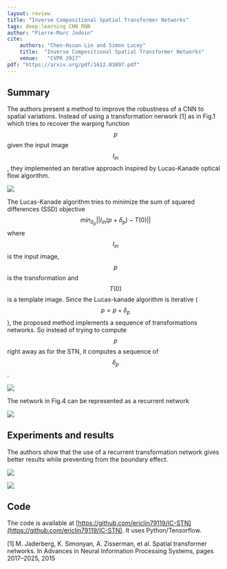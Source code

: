 ```yaml
---
layout: review
title: "Inverse Compositional Spatial Transformer Networks"
tags: deep-learning CNN RNN
author: "Pierre-Marc Jodoin"
cite:
    authors: "Chen-Hsuan Lin and Simon Lucey"
    title:  "Inverse Compositional Spatial Transformer Networks" 
    venue:   "CVPR 2017"
pdf: "https://arxiv.org/pdf/1612.03897.pdf"
---
```

   
## Summary

The authors present a method to improve the robustness of a CNN to spatial variations. Instead of using a transformation nerwork [1] as in Fig.1 which tries to recover the warping function $$p$$ given the input image $$I_{in}$$, they implemented an iterative approach inspired by Lucas-Kanade optical flow algorithm. 

![](/article/images/icstn/sc.png)

The Lucas-Kanade algorithm tries to minimize the sum of squared differences
(SSD) objective $$ min_{\delta_p} ||I_{in}(p+\delta_p) - T(0)|| $$ where $$I_{in}$$ is the input image, $$p $$ is the transformation and $$T(0)$$ is a template image.  Since the Lucas-kanade algorithm is iterative ($$p=p+\delta_p$$), the proposed method implements a sequence of transformations networks.  So instead of trying to compute $$p$$ right away as for the STN, it computes a sequence of $$\delta_p$$.

![](/article/images/icstn/sc1.png)
 

The network in Fig.4 can be represented as a recurrent network

![](/article/images/icstn/sc2.png)


## Experiments and results

The authors show that the use of a recurrent transformation network gives better results while preventing from the boundary effect.

![](/article/images/icstn/sc3.png)

![](/article/images/icstn/sc4.png)

## Code

The code is available at [https://github.com/ericlin79119/IC-STN](https://github.com/ericlin79119/IC-STN). It uses Python/Tensorflow.

[1] M. Jaderberg, K. Simonyan, A. Zisserman, et al. Spatial transformer networks. In Advances in Neural Information Processing Systems, pages 2017–2025, 2015

